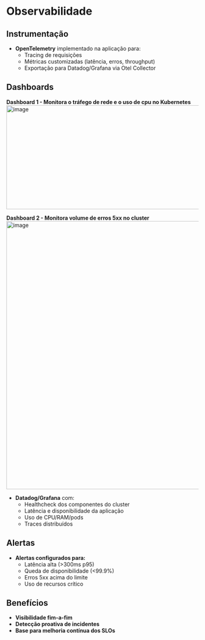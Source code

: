 # Observabilidade

## Instrumentação

- **OpenTelemetry** implementado na aplicação para:
    - Tracing de requisições
    - Métricas customizadas (latência, erros, throughput)
    - Exportação para Datadog/Grafana via Otel Collector

## Dashboards

**Dashboard 1 - Monitora o tráfego de rede e o uso de cpu no Kubernetes**
<img width="1086" height="272" alt="image" src="https://github.com/user-attachments/assets/5b8aa35b-db2c-4bdc-879b-66d102a4b117" />

**Dashboard 2 - Monitora volume de erros 5xx no cluster**
<img width="1451" height="701" alt="image" src="https://github.com/user-attachments/assets/73ba125c-b061-4512-99e1-c034e16776ef" />

- **Datadog/Grafana** com:
    - Healthcheck dos componentes do cluster
    - Latência e disponibilidade da aplicação
    - Uso de CPU/RAM/pods
    - Traces distribuídos

## Alertas

- **Alertas configurados para:**
    - Latência alta (>300ms p95)
    - Queda de disponibilidade (<99.9%)
    - Erros 5xx acima do limite
    - Uso de recursos crítico

## Benefícios

- **Visibilidade fim-a-fim**
- **Detecção proativa de incidentes**
- **Base para melhoria contínua dos SLOs**
